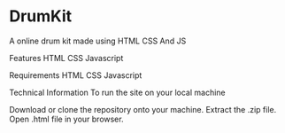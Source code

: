 # DrumKit
A online drum kit made using HTML CSS And JS

Features
 HTML
 CSS
 Javascript

Requirements
HTML
CSS
Javascript

Technical Information
To run the site on your local machine

Download or clone the repository onto your machine.
Extract the .zip file.
Open .html file in your browser.
